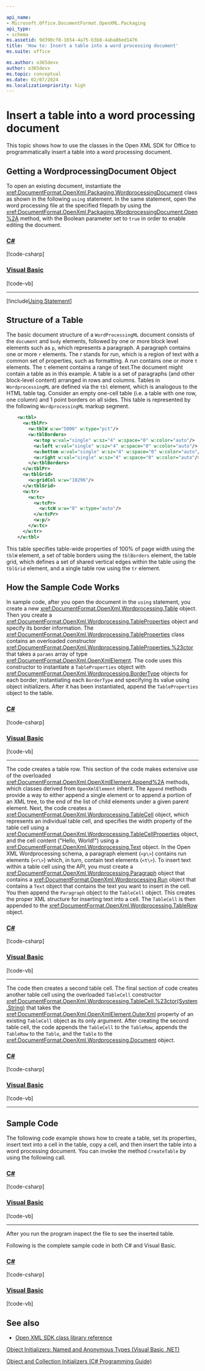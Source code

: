 ```yaml
---

api_name:
- Microsoft.Office.DocumentFormat.OpenXML.Packaging
api_type:
- schema
ms.assetid: 9d390cf8-1654-4a75-b3b8-4aba86ed1476
title: 'How to: Insert a table into a word processing document'
ms.suite: office

ms.author: o365devx
author: o365devx
ms.topic: conceptual
ms.date: 02/07/2024
ms.localizationpriority: high
---
```

# Insert a table into a word processing document

This topic shows how to use the classes in the Open XML SDK for
Office to programmatically insert a table into a word processing
document.



## Getting a WordprocessingDocument Object

To open an existing document, instantiate the <xref:DocumentFormat.OpenXml.Packaging.WordprocessingDocument> class as shown in the
following `using` statement. In the same
statement, open the word processing file at the specified filepath by
using the <xref:DocumentFormat.OpenXml.Packaging.WordprocessingDocument.Open%2A> method, with the Boolean
parameter set to `true` in order to enable
editing the document.

### [C#](#tab/cs-0)
[!code-csharp[](../../samples/word/insert_a_table/cs/Program.cs#snippet1)]
### [Visual Basic](#tab/vb-0)
[!code-vb[](../../samples/word/insert_a_table/vb/Program.vb#snippet1)]
***

[!include[Using Statement](../includes/using-statement.md)]


## Structure of a Table

The basic document structure of a `WordProcessingML` document consists of the `document` and `body`
elements, followed by one or more block level elements such as `p`, which represents a paragraph. A paragraph
contains one or more `r` elements. The r stands for run, which is a region of text with a common set of
properties, such as formatting. A run contains one or more `t` elements. The `t`
element contains a range of text.The document might contain a table as
in this example. A table is a set of paragraphs (and other block-level
content) arranged in rows and columns. Tables in `WordprocessingML`
are defined via the `tbl` element, which is analogous to the HTML table
tag. Consider an empty one-cell table (i.e. a table with one row, one
column) and 1 point borders on all sides. This table is represented by
the following `WordprocessingML` markup
segment.

```xml
    <w:tbl>
      <w:tblPr>
        <w:tblW w:w="5000" w:type="pct"/>
        <w:tblBorders>
          <w:top w:val="single" w:sz="4" w:space="0" w:color="auto"/>
          <w:left w:val="single" w:sz="4" w:space="0" w:color="auto"/>
          <w:bottom w:val="single" w:sz="4" w:space="0" w:color="auto"/>
          <w:right w:val="single" w:sz="4" w:space="0" w:color="auto"/>
        </w:tblBorders>
      </w:tblPr>
      <w:tblGrid>
        <w:gridCol w:w="10296"/>
      </w:tblGrid>
      <w:tr>
        <w:tc>
          <w:tcPr>
            <w:tcW w:w="0" w:type="auto"/>
          </w:tcPr>
          <w:p/>
        </w:tc>
      </w:tr>
    </w:tbl>
```

This table specifies table-wide properties of 100% of page width using
the `tblW` element, a set of table borders
using the `tblBorders` element, the table
grid, which defines a set of shared vertical edges within the table
using the `tblGrid` element, and a single
table row using the `tr` element.


## How the Sample Code Works

In sample code, after you open the document in the `using` statement, you create a new
<xref:DocumentFormat.OpenXml.Wordprocessing.Table> object. Then you create 
a <xref:DocumentFormat.OpenXml.Wordprocessing.TableProperties> object and specify its border information.
The <xref:DocumentFormat.OpenXml.Wordprocessing.TableProperties> class contains an overloaded 
constructor <xref:DocumentFormat.OpenXml.Wordprocessing.TableProperties.%23ctor>
that takes a `params` array of type <xref:DocumentFormat.OpenXml.OpenXmlElement>. The code uses this
constructor to instantiate a `TableProperties` object with <xref:DocumentFormat.OpenXml.Wordprocessing.BorderType>
objects for each border, instantiating each `BorderType` and specifying its value using object initializers.
After it has been instantiated, append the `TableProperties` object to the table.

### [C#](#tab/cs-1)
[!code-csharp[](../../samples/word/insert_a_table/cs/Program.cs#snippet2)]
### [Visual Basic](#tab/vb-1)
[!code-vb[](../../samples/word/insert_a_table/vb/Program.vb#snippet2)]
***


The code creates a table row. This section of the code makes extensive
use of the overloaded <xref:DocumentFormat.OpenXml.OpenXmlElement.Append%2A> methods,
which classes derived from `OpenXmlElement` inherit. The `Append` methods provide
a way to either append a single element or to append a portion of an XML tree,
to the end of the list of child elements under a given parent element. Next, the code
creates a <xref:DocumentFormat.OpenXml.Wordprocessing.TableCell> object, which represents
an individual table cell, and specifies the width property of the table cell using a 
<xref:DocumentFormat.OpenXml.Wordprocessing.TableCellProperties> object, and the cell
content ("Hello, World!") using a <xref:DocumentFormat.OpenXml.Wordprocessing.Text> object.
In the Open XML Wordprocessing schema, a paragraph element (`<p\>`) contains run elements (`<r\>`)
which, in turn, contain text elements (`<t\>`). To insert text within a table cell using the API, you must create a
<xref:DocumentFormat.OpenXml.Wordprocessing.Paragraph> object that contains a <xref:DocumentFormat.OpenXml.Wordprocessing.Run>
object that contains a `Text` object that contains the text you want to insert in the cell.
You then append the `Paragraph` object to the `TableCell` object. This creates the proper XML
structure for inserting text into a cell. The `TableCell` is then appended to the
<xref:DocumentFormat.OpenXml.Wordprocessing.TableRow> object.

### [C#](#tab/cs-2)
[!code-csharp[](../../samples/word/insert_a_table/cs/Program.cs#snippet3)]
### [Visual Basic](#tab/vb-2)
[!code-vb[](../../samples/word/insert_a_table/vb/Program.vb#snippet3)]
***


The code then creates a second table cell. The final section of code creates another table cell
using the overloaded `TableCell` constructor <xref:DocumentFormat.OpenXml.Wordprocessing.TableCell.%23ctor(System.String)>
that takes the <xref:DocumentFormat.OpenXml.OpenXmlElement.OuterXml> property of an existing 
`TableCell` object as its only argument. After creating the second table cell, the code appends
the `TableCell` to the `TableRow`, appends the `TableRow` to the `Table`, and the `Table`
to the <xref:DocumentFormat.OpenXml.Wordprocessing.Document> object.

### [C#](#tab/cs-3)
[!code-csharp[](../../samples/word/insert_a_table/cs/Program.cs#snippet4)]
### [Visual Basic](#tab/vb-3)
[!code-vb[](../../samples/word/insert_a_table/vb/Program.vb#snippet4)]
***


## Sample Code

The following code example shows how to create a table, set its
properties, insert text into a cell in the table, copy a cell, and then
insert the table into a word processing document. You can invoke the
method `CreateTable` by using the following
call.

### [C#](#tab/cs-4)
[!code-csharp[](../../samples/word/insert_a_table/cs/Program.cs#snippet5)]
### [Visual Basic](#tab/vb-4)
[!code-vb[](../../samples/word/insert_a_table/vb/Program.vb#snippet5)]
***


After you run the program inspect the file to see the inserted table.

Following is the complete sample code in both C\# and Visual Basic.

### [C#](#tab/cs)
[!code-csharp[](../../samples/word/insert_a_table/cs/Program.cs#snippet)]

### [Visual Basic](#tab/vb)
[!code-vb[](../../samples/word/insert_a_table/vb/Program.vb#snippet)]

## See also



- [Open XML SDK class library reference](/office/open-xml/open-xml-sdk)

[Object Initializers: Named and Anonymous Types (Visual Basic .NET)](/dotnet/visual-basic/programming-guide/language-features/objects-and-classes/object-initializers-named-and-anonymous-types)

[Object and Collection Initializers (C\# Programming Guide)](/dotnet/csharp/programming-guide/classes-and-structs/object-and-collection-initializers)
